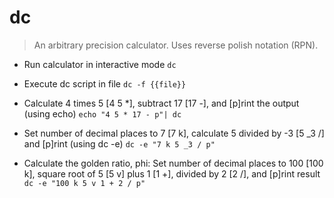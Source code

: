 # dc
> An arbitrary precision calculator. Uses reverse polish notation (RPN).

- Run calculator in interactive mode
`dc`

- Execute dc script in file
`dc -f {{file}}`

- Calculate 4 times 5 [4 5 *], subtract 17 [17 -], and [p]rint the output (using echo)
`echo "4 5 * 17 - p"| dc`

- Set number of decimal places to 7 [7 k], calculate 5 divided by -3 [5 _3 /] and [p]rint (using dc -e)
`dc -e "7 k 5 _3 / p"`

- Calculate the golden ratio, phi: Set number of decimal places to 100 [100 k], square root of 5 [5 v] plus 1 [1 +], divided by 2 [2 /], and [p]rint result
`dc -e "100 k 5 v 1 + 2 / p"`
